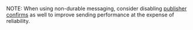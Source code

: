 NOTE: When using non-durable messaging, consider disabling [publisher confirms](/nservicebus/rabbitmq/connection-settings.md#publisher-confirms) as well to improve sending performance at the expense of reliability.
